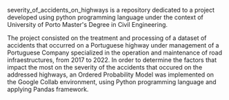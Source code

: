 severity_of_accidents_on_highways is a repository dedicated to a project developed using python programming language under the context of University of Porto Master's Degree in Civil Engineering. 

The project consisted on the treatment and processing of a dataset of accidents that occurred on a Portuguese highway under management of a Portuguese Company specialized in the operation and maintenance of road infraestructures, from 2017 to 2022. In order to determine the factors that impact the most on the severity of the accidents that occured on the addressed highways, an Ordered Probability Model was implemented on the Google Collab environment, using Python programming language and applying Pandas framework.

